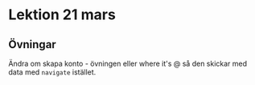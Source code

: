 # Lektion 21 mars

## Övningar

Ändra om skapa konto - övningen eller where it's @ så den skickar med data med `navigate` istället.